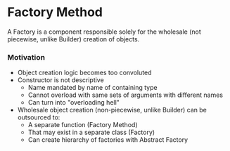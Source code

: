 # Factory Method
A Factory is a component responsible solely for the wholesale (not piecewise, unlike Builder) creation of objects.
### Motivation
- Object creation logic becomes too convoluted
- Constructor is not descriptive
  - Name mandated by name of containing type
  - Cannot overload with same sets of arguments with different names
  - Can turn into "overloading hell"
- Wholesale object creation (non-piecewise, unlike Builder) can be outsourced to:
  - A separate function (Factory Method)
  - That may exist in a separate class (Factory)
  - Can create hierarchy of factories with Abstract Factory